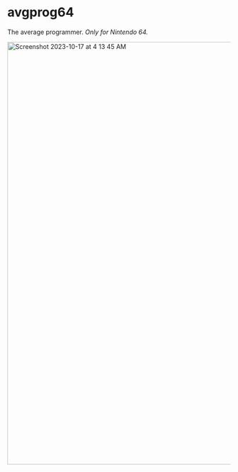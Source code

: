# avgprog64
The average programmer. <em>Only for Nintendo 64.</em><br>

<img width="954" alt="Screenshot 2023-10-17 at 4 13 45 AM" src="https://github.com/PocketRice/avgprog64/assets/79682953/b52793b0-af1d-47ba-adfa-03f12ce48bad">
